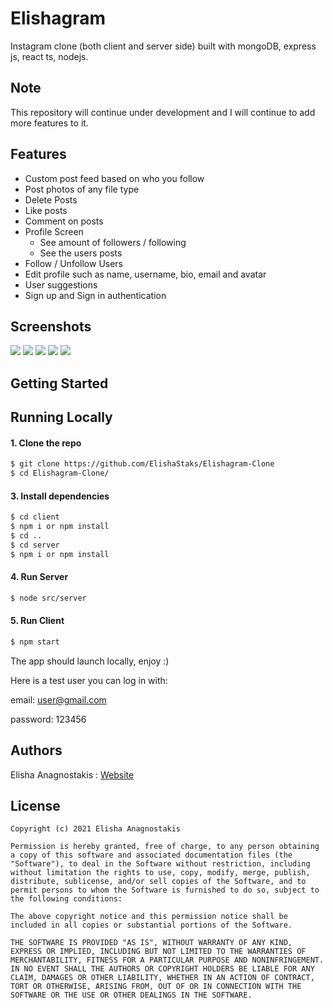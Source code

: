 # Elishagram

Instagram clone (both client and server side) built with mongoDB, express js, react ts, nodejs.

## Note
This repository will continue under development and I will continue to add more features to it.

## Features
* Custom post feed based on who you follow
* Post photos of any file type
* Delete Posts
* Like posts  
* Comment on posts
* Profile Screen
  * See amount of followers / following
  * See the users posts
* Follow / Unfollow Users
* Edit profile such as name, username, bio, email and avatar
* User suggestions
* Sign up and Sign in authentication

## Screenshots
<p>
 <img src="https://res.cloudinary.com/insta-image-cloud/image/upload/v1612758657/2_gwzx88.png">
 <img src="https://res.cloudinary.com/insta-image-cloud/image/upload/v1612758656/4_xeulkj.png">
 <img src="https://res.cloudinary.com/insta-image-cloud/image/upload/v1612758656/1_ihrhhh.png">
 <img src="https://res.cloudinary.com/insta-image-cloud/image/upload/v1612758656/3_ouo7go.png">
 <img src="https://res.cloudinary.com/insta-image-cloud/image/upload/v1612758655/5_upvzfq.png">
</p>

## Getting Started


## Running Locally
#### 1. Clone the repo
```sh
$ git clone https://github.com/ElishaStaks/Elishagram-Clone
$ cd Elishagram-Clone/
```

#### 3. Install dependencies
```sh
$ cd client
$ npm i or npm install
$ cd ..
$ cd server
$ npm i or npm install
```

#### 4. Run Server
```sh
$ node src/server
```

#### 5. Run Client
```sh
$ npm start
```
The app should launch locally, enjoy :)

Here is a test user you can log in with:

email: user@gmail.com

password: 123456

## Authors
Elisha Anagnostakis : 
[Website](https://elishaanagnostakis.mystrikingly.com/)

## License

    Copyright (c) 2021 Elisha Anagnostakis 
    
    Permission is hereby granted, free of charge, to any person obtaining a copy of this software and associated documentation files (the "Software"), to deal in the Software without restriction, including without limitation the rights to use, copy, modify, merge, publish, distribute, sublicense, and/or sell copies of the Software, and to permit persons to whom the Software is furnished to do so, subject to the following conditions:
    
    The above copyright notice and this permission notice shall be included in all copies or substantial portions of the Software.
    
    THE SOFTWARE IS PROVIDED "AS IS", WITHOUT WARRANTY OF ANY KIND, EXPRESS OR IMPLIED, INCLUDING BUT NOT LIMITED TO THE WARRANTIES OF MERCHANTABILITY, FITNESS FOR A PARTICULAR PURPOSE AND NONINFRINGEMENT. IN NO EVENT SHALL THE AUTHORS OR COPYRIGHT HOLDERS BE LIABLE FOR ANY CLAIM, DAMAGES OR OTHER LIABILITY, WHETHER IN AN ACTION OF CONTRACT, TORT OR OTHERWISE, ARISING FROM, OUT OF OR IN CONNECTION WITH THE SOFTWARE OR THE USE OR OTHER DEALINGS IN THE SOFTWARE.
